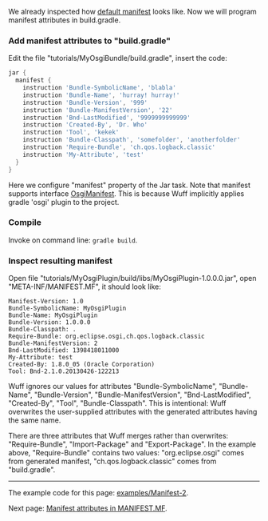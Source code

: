 We already inspected how [default manifest](Default-manifest) looks like. Now we will program manifest attributes in build.gradle.

### Add manifest attributes to "build.gradle"

Edit the file "tutorials/MyOsgiBundle/build.gradle", insert the code:

```groovy
jar {
  manifest {
    instruction 'Bundle-SymbolicName', 'blabla'
    instruction 'Bundle-Name', 'hurray! hurray!'
    instruction 'Bundle-Version', '999'
    instruction 'Bundle-ManifestVersion', '22'
    instruction 'Bnd-LastModified', '9999999999999'                                    
    instruction 'Created-By', 'Dr. Who'
    instruction 'Tool', 'kekek'
    instruction 'Bundle-Classpath', 'somefolder', 'anotherfolder'
    instruction 'Require-Bundle', 'ch.qos.logback.classic'
    instruction 'My-Attribute', 'test'
  }
}
```

Here we configure "manifest" property of the Jar task. Note that manifest supports interface [OsgiManifest](http://www.gradle.org/docs/current/javadoc/org/gradle/api/plugins/osgi/OsgiManifest.html). This is because Wuff implicitly applies gradle 'osgi' plugin to the project.

### Compile

Invoke on command line: `gradle build`.

### Inspect resulting manifest

Open file "tutorials/MyOsgiPlugin/build/libs/MyOsgiPlugin-1.0.0.0.jar", open "META-INF/MANIFEST.MF", it should look like:

```
Manifest-Version: 1.0
Bundle-SymbolicName: MyOsgiPlugin
Bundle-Name: MyOsgiPlugin
Bundle-Version: 1.0.0.0
Bundle-Classpath: .
Require-Bundle: org.eclipse.osgi,ch.qos.logback.classic
Bundle-ManifestVersion: 2
Bnd-LastModified: 1398418011000
My-Attribute: test
Created-By: 1.8.0_05 (Oracle Corporation)
Tool: Bnd-2.1.0.20130426-122213
```

Wuff ignores our values for attributes "Bundle-SymbolicName", "Bundle-Name", "Bundle-Version", "Bundle-ManifestVersion", "Bnd-LastModified", "Created-By", "Tool", "Bundle-Classpath". This is intentional: Wuff overwrites the user-supplied attributes with the generated attributes having the same name.

There are three attributes that Wuff merges rather than overwrites: "Require-Bundle", "Import-Package" and "Export-Package". In the example above, "Require-Bundle" contains two values: "org.eclipse.osgi" comes from generated manifest, "ch.qos.logback.classic" comes from "build.gradle".

---

The example code for this page: [examples/Manifest-2](../tree/master/examples/Manifest-2).

Next page: [Manifest attributes in MANIFEST.MF](Manifest-attributes-in-MANIFEST.MF).
